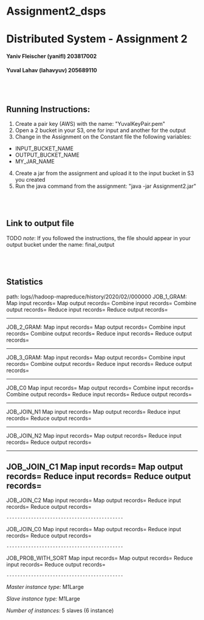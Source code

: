 # Assignment2_dsps
# Distributed System - Assignment 2

#### Yaniv Fleischer (yanifl) 203817002
#### Yuval Lahav (lahavyuv) 205689110

<br/><br/>
## Running Instructions:
1. Create a pair key (AWS) with the name: "YuvalKeyPair.pem" 
2. Open a 2 bucket in your S3, one for input and another for the output
3. Change in the Assignment on the Constant file the following variables:
 * INPUT_BUCKET_NAME
 * OUTPUT_BUCKET_NAME
 * MY_JAR_NAME
4. Create a jar from the assignment and upload it to the input bucket in S3 you created
5. Run the java command from the assignment:
"java -jar Assignment2.jar"


<br/><br/>
## Link to output file
TODO
_note_: If you followed the instructions, the file should appear in your output bucket under the name: final_output
 

<br/><br/>
## Statistics 
path: logs/<change>/hadoop-mapreduce/history/2020/02/<change>/000000
JOB_1_GRAM:
    Map input records=
		Map output records=
		Combine input records=
		Combine output records=
		Reduce input records=
		Reduce output records=

-------------------------------------------

JOB_2_GRAM:
    Map input records=
		Map output records=
		Combine input records=
		Combine output records=
		Reduce input records=
		Reduce output records=

-------------------------------------------

JOB_3_GRAM:
    Map input records=
		Map output records=
		Combine input records=
		Combine output records=
		Reduce input records=
		Reduce output records=

-------------------------------------------

 JOB_C0
    Map input records=
		Map output records=
		Combine input records=
		Combine output records=
		Reduce input records=
		Reduce output records=

-------------------------------------------

JOB_JOIN_N1
		Map input records=
		Map output records=
		Reduce input records=
		Reduce output records=

-------------------------------------------

JOB_JOIN_N2
		Map input records=
		Map output records=
		Reduce input records=
		Reduce output records=

-------------------------------------------

JOB_JOIN_C1
		Map input records=
		Map output records=
		Reduce input records=
		Reduce output records=
-------------------------------------------

JOB_JOIN_C2
		Map input records=
		Map output records=
		Reduce input records=
		Reduce output records=
    
    -------------------------------------------

JOB_JOIN_C0
		Map input records=
		Map output records=
		Reduce input records=
		Reduce output records=
    
    -------------------------------------------

JOB_PROB_WITH_SORT
		Map input records=
		Map output records=
		Reduce input records=
		Reduce output records=

    -------------------------------------------
    
    
_Master instance type:_ M1Large

_Slave instance type:_ M1Large

_Number of instances:_ 5 slaves (6 instance)
